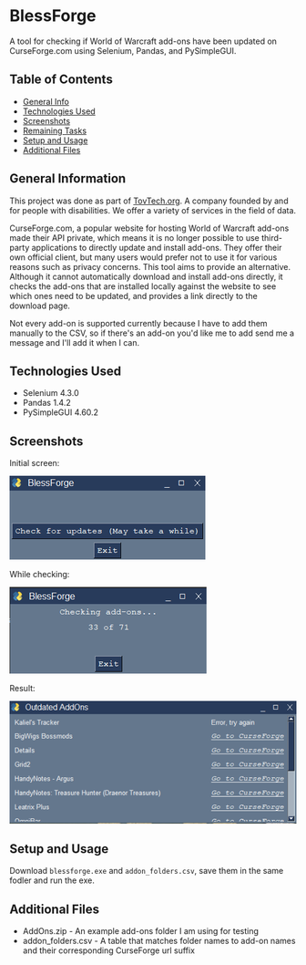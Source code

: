 # BlessForge
A tool for checking if World of Warcraft add-ons have been updated on CurseForge.com using Selenium, Pandas, and PySimpleGUI.
## Table of Contents
* [General Info](#general-information)
* [Technologies Used](#technologies-used)
* [Screenshots](#screenshots)
* [Remaining Tasks](#remaining-tasks)
* [Setup and Usage](#setup-and-usage)
* [Additional Files](#additional-files)

## General Information
This project was done as part of [TovTech.org](https://tovtech.org). A company founded by and for people with disabilities. We offer a variety of services in the field of data.

CurseForge.com, a popular website for hosting World of Warcraft add-ons made their API private, which means it is no longer possible to use third-party applications to directly update and install add-ons. They offer their own official client, but many users would prefer not to use it for various reasons such as privacy concerns. This tool aims to provide an alternative. Although it cannot automatically download and install add-ons directly, it checks the add-ons that are installed locally against the website to see which ones need to be updated, and provides a link directly to the download page.

Not every add-on is supported currently because I have to add them manually to the CSV, so if there's an add-on you'd like me to add send me a message and I'll add it when I can.

## Technologies Used
- Selenium 4.3.0
- Pandas 1.4.2
- PySimpleGUI 4.60.2
 
## Screenshots
Initial screen:

![Initial screen](./img/bless-initial.png)

While checking:

![While checking](./img/bless-checking.png)

Result:

![Result](./img/bless-result.png)  

## Setup and Usage
Download `blessforge.exe` and `addon_folders.csv`, save them in the same fodler and run the exe.

## Additional Files
- AddOns.zip - An example add-ons folder I am using for testing
- addon_folders.csv - A table that matches folder names to add-on names and their corresponding CurseForge url suffix
